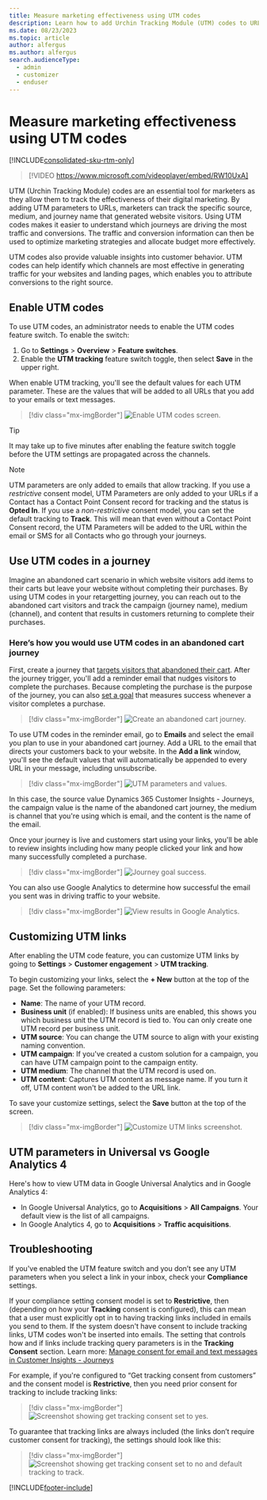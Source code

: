 ```yaml
---
title: Measure marketing effectiveness using UTM codes
description: Learn how to add Urchin Tracking Module (UTM) codes to URLs for improved link tracking in Customer Insights - Journeys.
ms.date: 08/23/2023
ms.topic: article
author: alfergus
ms.author: alfergus
search.audienceType: 
  - admin
  - customizer
  - enduser
---
```


# Measure marketing effectiveness using UTM codes

[!INCLUDE[consolidated-sku-rtm-only](./includes/consolidated-sku-rtm-only.md)]

> [!VIDEO https://www.microsoft.com/videoplayer/embed/RW10UxA]

UTM (Urchin Tracking Module) codes are an essential tool for marketers as they allow them to track the effectiveness of their digital marketing. By adding UTM parameters to URLs, marketers can track the specific source, medium, and journey name that generated website visitors. Using UTM codes makes it easier to understand which journeys are driving the most traffic and conversions. The traffic and conversion information can then be used to optimize marketing strategies and allocate budget more effectively.

UTM codes also provide valuable insights into customer behavior. UTM codes can help identify which channels are most effective in generating traffic for your websites and landing pages, which enables you to attribute conversions to the right source.

## Enable UTM codes

To use UTM codes, an administrator needs to enable the UTM codes feature switch. To enable the switch:

1. Go to **Settings** > **Overview** > **Feature switches**.
1. Enable the **UTM tracking** feature switch toggle, then select **Save** in the upper right.

When enable UTM tracking, you'll see the default values for each UTM parameter. These are the values that will be added to all URLs that you add to your emails or text messages.

> [!div class="mx-imgBorder"]
> ![Enable UTM codes screen.](media/real-time-marketing-utm-enable.png "Enable UTM codes screen")

> [!TIP]
> It may take up to five minutes after enabling the feature switch toggle before the UTM settings are propagated across the channels.

> [!NOTE]
> UTM parameters are only added to emails that allow tracking. If you use a *restrictive* consent model, UTM Parameters are only added to your URLs if a Contact has a Contact Point Consent record for tracking and the status is **Opted In**. If you use a *non-restrictive* consent model, you can set the default tracking to **Track**. This will mean that even without a Contact Point Consent record, the UTM Parameters will be added to the URL within the email or SMS for all Contacts who go through your journeys.

## Use UTM codes in a journey

Imagine an abandoned cart scenario in which website visitors add items to their carts but leave your website without completing their purchases. By using UTM codes in your retargetting journey, you can reach out to the abandoned cart visitors and track the campaign (journey name), medium (channel), and content that results in customers returning to complete their purchases.

### Here’s how you would use UTM codes in an abandoned cart journey

First, create a journey that [targets visitors that abandoned their cart](real-time-marketing-trigger-based-journey.md). After the journey trigger, you'll add a reminder email that nudges visitors to complete the purchases. Because completing the purchase is the purpose of the journey, you can also [set a goal](real-time-marketing-business-goals.md) that measures success whenever a visitor completes a purchase.

> [!div class="mx-imgBorder"]
> ![Create an abandoned cart journey.](media/real-time-marketing-utm-abandoned.png "Create an abandoned cart journey")

To use UTM codes in the reminder email, go to **Emails** and select the email you plan to use in your abandoned cart journey. Add a URL to the email that directs your customers back to your website. In the **Add a link** window, you'll see the default values that will automatically be appended to every URL in your message, including unsubscribe.

> [!div class="mx-imgBorder"]
> ![UTM parameters and values.](media/real-time-marketing-utm-values.png "UTM parameters and values")

In this case, the source value Dynamics 365 Customer Insights - Journeys, the campaign value is the name of the abandoned cart journey, the medium is channel that you're using which is email, and the content is the name of the email.

Once your journey is live and customers start using your links, you'll be able to review insights including how many people clicked your link and how many successfully completed a purchase.

> [!div class="mx-imgBorder"]
> ![Journey goal success.](media/real-time-marketing-utm-goal.png "Journey goal success")

You can also use Google Analytics to determine how successful the email you sent was in driving traffic to your website.

> [!div class="mx-imgBorder"]
> ![View results in Google Analytics.](media/real-time-marketing-utm-google.png "View results in Google Analytics")

## Customizing UTM links

After enabling the UTM code feature, you can customize UTM links by going to **Settings** > **Customer engagement** > **UTM tracking**.

To begin customizing your links, select the **+ New** button at the top of the page. Set the following parameters:

- **Name**: The name of your UTM record. 
- **Business unit** (if enabled): If business units are enabled, this shows you which business unit the UTM record is tied to. You can only create one UTM record per business unit.
- **UTM source**: You can change the UTM source to align with your existing naming convention.
- **UTM campaign**: If you've created a custom solution for a campaign, you can have UTM campaign point to the campaign entity.
- **UTM medium**: The channel that the UTM record is used on.
- **UTM content**: Captures UTM content as message name. If you turn it off, UTM content won't be added to the URL link.

To save your customize settings, select the **Save** button at the top of the screen.

> [!div class="mx-imgBorder"]
> ![Customize UTM links screenshot.](media/real-time-marketing-utm-custom.png "Customize UTM links screenshot")

## UTM parameters in Universal vs Google Analytics 4

Here's how to view UTM data in Google Universal Analytics and in Google Analytics 4:
- In Google Universal Analytics, go to **Acquisitions** > **All Campaigns**. Your default view is the list of all campaigns. 
- In Google Analytics 4, go to **Acquisitions** > **Traffic acquisitions**.

## Troubleshooting

If you've enabled the UTM feature switch and you don’t see any UTM parameters when you select a link in your inbox, check your **Compliance** settings.

If your compliance setting consent model is set to **Restrictive**, then (depending on how your **Tracking** consent is configured), this can mean that a user must explicitly opt in to having tracking links included in emails you send to them. If the system doesn't have consent to include tracking links, UTM codes won't be inserted into emails. The setting that controls how and if links include tracking query parameters is in the **Tracking Consent** section. Learn more: [Manage consent for email and text messages in Customer Insights - Journeys](real-time-marketing-email-text-consent.md)

For example, if you're configured to “Get tracking consent from customers” and the consent model is **Restrictive**, then you need prior consent for tracking to include tracking links:

> [!div class="mx-imgBorder"]
> ![Screenshot showing get tracking consent set to yes.](media/real-time-marketing-utm-get-consent.png "Screenshot showing get tracking consent set to yes")

To guarantee that tracking links are always included (the links don’t require customer consent for tracking), the settings should look like this:

> [!div class="mx-imgBorder"]
> ![Screenshot showing get tracking consent set to no and default tracking to track.](media/real-time-marketing-utm-get-consent-no.png "Screenshot showing get tracking consent set to no and default tracking to track")

[!INCLUDE[footer-include](./includes/footer-banner.md)]
